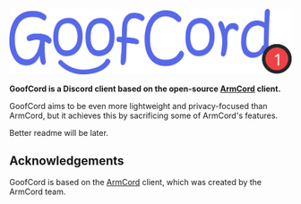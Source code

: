 ![GoofCord](./assets/GoofCord.svg)

**GoofCord is a Discord client based on the open-source [ArmCord](https://github.com/ArmCord/ArmCord) client.**

GoofCord aims to be even more lightweight and privacy-focused than ArmCord, but it achieves this by sacrificing some of ArmCord's features.

Better readme will be later.

## Acknowledgements

GoofCord is based on the [ArmCord](https://github.com/ArmCord/ArmCord) client, which was created by the ArmCord team.
